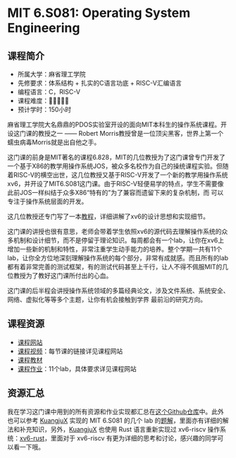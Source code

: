 # MIT 6.S081: Operating System Engineering
## 课程简介
- 所属大学：麻省理工学院
- 先修要求：体系结构 + 扎实的C语言功底 + RISC-V汇编语言
- 编程语言：C，RISC-V
- 课程难度：🌟🌟🌟🌟🌟
- 预计学时：150小时

麻省理工学院大名鼎鼎的PDOS实验室开设的面向MIT本科生的操作系统课程。开设这门课的教授之一 —— Robert Morris教授曾是一位顶尖黑客，世界上第一个蠕虫病毒Morris就是出自他之手。

这门课的前身是MIT著名的课程6.828，MIT的几位教授为了这门课曾专门开发了一个基于X86的教学用操作系统JOS，被众多名校作为自己的操统课程实验。但随着RISC-V的横空出世，这几位教授又基于RISC-V开发了一个新的教学用操作系统xv6，并开设了MIT6.S081这门课。由于RISC-V轻便易学的特点，学生不需要像此前JOS一样纠结于众多X86“特有的”为了兼容而遗留下来的复杂机制，而
可以专注于操作系统层面的开发。

这几位教授还专门写了一本[教程](https://pdos.csail.mit.edu/6.828/2021/xv6/book-riscv-rev2.pdf)，详细讲解了xv6的设计思想和实现细节。

这门课的讲授也很有意思，老师会带着学生依照xv6的源代码去理解操作系统的众多机制和设计细节，而不是停留于理论知识。每周都会有一个lab，让你在xv6上增加一些新的机制和特性，非常注重学生动手能力的培养。整个学期一共有11个lab，让你全方位地深刻理解操作系统的每个部分，非常有成就感。而且所有的lab都有着非常完善的测试框架，有的测试代码甚至上千行，让人不得不佩服MIT的几位教授为了教好这门课所付出的心血。

这门课的后半程会讲授操作系统领域的多篇经典论文，涉及文件系统、系统安全、网络、虚拟化等等多个主题，让你有机会接触到学界
最前沿的研究方向。

## 课程资源
- [课程网站](https://pdos.csail.mit.edu/6.828/2021/schedule.html)
- [课程视频](https://www.youtube.com/watch?v=L6YqHxYHa7A)：每节课的链接详见课程网站
- [课程教材](https://pdos.csail.mit.edu/6.828/2021/xv6/book-riscv-rev2.pdf)
- [课程作业](https://pdos.csail.mit.edu/6.828/2021/schedule.html)：11个lab，具体要求详见课程网站

## 资源汇总
我在学习这门课中用到的所有资源和作业实现都汇总在[这个Github仓库](https://github.com/PKUFlyingPig/MIT6.S081-2020fall)中。此外也可以参考 [KuangjuX](https://github.com/KuangjuX) 实现的 MIT 6.S081 的几个 lab 的[题解](https://github.com/KuangjuX/xv6-riscv-solution)，里面亦有详细的解法和补充知识，另外，[KuangjuX](https://github.com/KuangjuX) 也使用 Rust 语言重新实现过 xv6-riscv 操作系统：[xv6-rust](https://github.com/Ko-oK-OS/xv6-rust)，里面对于 xv6-riscv 有更为详细的思考和讨论，感兴趣的同学可以看一下哦。
